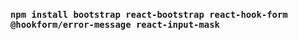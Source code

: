 ### `npm install bootstrap react-bootstrap react-hook-form @hookform/error-message react-input-mask`
